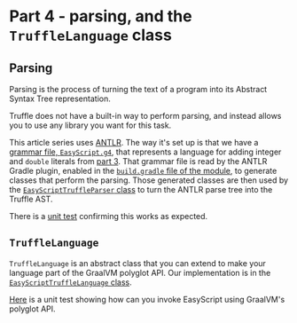 # Part 4 - parsing, and the `TruffleLanguage` class

## Parsing

Parsing is the process of turning the text of a program into its
Abstract Syntax Tree representation.

Truffle does not have a built-in way to perform parsing,
and instead allows you to use any library you want for this task.

This article series uses [ANTLR](https://www.antlr.org).
The way it's set up is that we have a
[grammar file, `EasyScript.g4`](src/main/antlr/com/endoflineblog/truffle/part_04/EasyScript.g4),
that represents a language for adding integer and `double` literals from [part 3](../part-03).
That grammar file is read by the ANTLR Gradle plugin,
enabled in the [`build.gradle` file of the module](build.gradle),
to generate classes that perform the parsing.
Those generated classes are then used by the
[`EasyScriptTruffleParser` class](src/main/java/com/endoflineblog/truffle/part_04/EasyScriptTruffleParser.java)
to turn the ANTLR parse tree into the Truffle AST.

There is a [unit test](src/test/java/com/endoflineblog/truffle/part_04/ParsingTest.java)
confirming this works as expected.

## `TruffleLanguage`

`TruffleLanguage` is an abstract class that you can extend to make your language part of the GraalVM polyglot API.
Our implementation is in the
[`EasyScriptTruffleLanguage` class](src/main/java/com/endoflineblog/truffle/part_04/EasyScriptTruffleLanguage.java).

[Here](src/test/java/com/endoflineblog/truffle/part_04/PolyglotTest.java)
is a unit test showing how can you invoke EasyScript using GraalVM's polyglot API.
